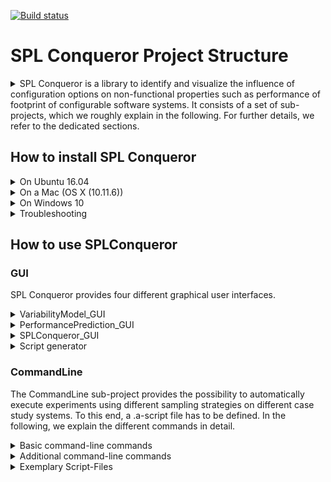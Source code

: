 [![Build status](https://travis-ci.org/se-passau/SPLConqueror.svg?branch=master "Build status")](https://travis-ci.org/se-passau/SPLConqueror)

# SPL Conqueror Project Structure

<details>
<summary>
SPL Conqueror is a library to identify and visualize the influence of configuration options on non-functional properties such as performance of footprint of configurable software systems.
It consists of a set of sub-projects, which we roughly explain in the following. For further details, we refer to the dedicated sections.
</summary>

* The core project ("**SPLConqueror_Core**") provides basic functionalities to model the variability of a software system including their configuration options and constraints among them.

* The **MachineLearning** sub-project provides an algorithm to learn a performance-influence model describing the influence of configuration options on non-functional properties. It also specifies interfaces for satisfiability checking of configurations with respect to the variability model and optimization with respect to finding an optimal configuration for a given objective function and non-functional property.

* The **PyML** sub-project provides a set of interface to [*scikit* learn](http://scikit-learn.org/stable/), which is a machine-learning framework implemented in python. Using this interface different regression techniques of *scikit* learn can be used.

* The **CommandLine** sub-project offers an interface to automatically execute experiments using different sampling strategies and different machine-learning techniques.
To specify the experiments, SPL Conqueror offers a set of commands, which we explain in the dedicated [section](#commandline). 

* The **PerformancePrediction_GUI** provides a graphical user interface to learn performance-influence models based on a learning set of configurations. Using this GUI, specific sampling strategies can be used.

* The **SPLConqueror_GUI** provides a set of different visualisations that can be used to further understand a learned performance-influence model. 

* The **ScriptGenerator** provides an interface to generate script files that can be used in the CommandLine sub-project.

* The **VariabilityModel_GUI** offers the possibility of defining a variability model of the configurable system being considered.

* The **Persistence** sub-project offers the possibility of writing objects to the storage device. 
It can be used to continue the execution of script files that are aborted in their execution.

</details>



## How to install SPL Conqueror

<details>
<summary>
On Ubuntu 16.04
</summary>

1. Clone git repository

2. Install Mono and MonoDevelop
```
sudo apt install mono-complete monodevelop
```

3. Start MonoDevelop and open the root project:
```
<SPLConquerer-GitRoot>/SPLConqueror/SPLConqueror.sln
```

4. Perform a right-click on every project of the solution and select the preferred target framework (e.g., .NET4.5) in **Options -> Build -> General**

5. Perform a right-click on the solution and select **Restore NuGet packages**
Be aware that an internet connection is required to perform this step.

6. Build the root project
</details>

<details>
<summary>
On a Mac (OS X (10.11.6))
</summary>

a1. Clone git repository

2. Download and install latest Xamarin-IDE from https://www.xamarin.com

3. Start Xamarin-IDE and open the root project:
```
<SPLConquerer-GitRoot>/SPLConqueror/SPLConqueror.sln
```

<!-- 5. mkdir "<SPLConquerer-GitRoot>/SPLConqueror/packages"

6. cd "<SPLConquerer-GitRoot>/SPLConqueror/packages"

7. Install dependencies:

  * nuget install Accord -version 2.12.0.0
  * nuget install Accord.Math -version 2.12.0.0
  * nuget install AForge -version 2.2.5
  * nuget install AForge.Math -version 2.2.5
  * nuget install ILNumerics -version 3.3.3.0
  -->

-->

5. Build root project
</details>

<details>
<summary>
On Windows 10
</summary>

1. Clone git repository

2. Install Visual Studio

3. Open Visual Studio and open the solution

4. Perform a right-click on the solution and select **Restore NuGet Packages**

<!--
4. Perform a right-click on the following projects and add the following NuGet packages by selecting "Manage NuGet packages...":
  * MachineLearning:
      * Accord
      * Accord.Math
  * SPLConqueror_GUI:
      * ILNumerics
      * ILNumerics.Native
  * SolverFoundationWrapper:
      * Microsoft.Solver.Foundation
-->
    
5. Build the root project
</details>

<details>
<summary>
Troubleshooting
</summary>
1. NuGet

If the NuGet is not able to restore the packages, the following packages have to be added to the projects:
  * MachineLearning:
	  * Accord
	  * Accord.Math
  * SPLConqueror_GUI:
	  * ILNumerics (v3.3.3.0)
  * SolverFoundationWrapper:
	  * Microsoft.Solver.Foundation (>= v3.0.0)
	
Additionally, if the package *Microsoft.Solver.Foundation* is needed, the following steps should be performed:
1. Create a directory for the dll:
	```
	mkdir "<SPLConquerer-GitRoot>/SPLConqueror/dll"
	```

2. Copy *Microsoft.Solver.Foundation.dll* (>= v3.0.0) to "<SPLConquerer-GitRoot>/SPLConqueror/dll"
</details>

## How to use SPLConqueror

### GUI

SPL Conqueror provides four different graphical user interfaces.

<details>
<summary>VariabilityModel_GUI</summary>

The VariabilityModel_GUI can be used to define the variability model of a configurable system or to modify existing models. To create a new variability model for a system, fist use *File>New Model*. Then, an empty model containing only a root configuration option is created. New options can be added to the model by a right click on an existing option that should be the parent option of the new one. In the *Create new Feature* dialogue, it is possible to define whether the new option is a binary or a numeric one. For numeric options, also a minimal and maximal value of the value domain have to defined. Besides, if only a subset of all values between the minimal and the maximal value of the domain are allowed, a specific step function can be defined. In this function it is possible to use an alias for the numeric option (*n*). In the following, we give two examples of the step functions: 

  * n + 2 (using this function, only even or odd values depending on the minimal value of the value domain are allowed)
  * n * 2 (using this function, the minimal value is multiplied by two until the maximal value is reached)

Additionally, constraints between different configuration options can be defined using *Edit>Edit Constraints*. Last, an alternative group of options can be created using *Edit>Edit Alternative Groups*.

An example for a variability model is given below: 
```
<vm name="exampleVM">
  <binaryOptions>
    <configurationOption>
      <name>xorOption1</name>
      <outputString/>
      <prefix/>
      <postfix/>
      <parent/>
      <children/>
      <impliedOptions/>
      <excludedOptions>
        <option>xorOption2<option>
      </excludedOptions>
      <defaultValue>Selected</defaultValue>
      <optional>False</optional>
    </configurationOption>
    <configurationOption>
      <name>xorOption2</name>
      <outputString/>
      <prefix/>
      <postfix/>
      <parent/>
      <children/>
      <impliedOptions/>
      <excludedOptions>
        <option>xorOption1<option>
      </excludedOptions>
      <defaultValue>Selected</defaultValue>
      <optional>False</optional>
    </configurationOption>
  </binaryOptions>
  <numericOptions>
    <configurationOption>
      <name>numericExample</name>
      <outputString/>
      <prefix/>
      <postfix/>
      <parent/>
      <children/>
      <impliedOptions/>
      <minValue>1</minValue>
      <maxValue>10</maxValue>
      <stepFunction>numericExample + 2</stepFunction>
      <defaultValue>10</defaultValue>
    </configurationOption>
  </numericOptions>
</vm>
```
</details>

<details>
<summary>PerformancePrediction_GUI</summary>

The PerformancePrediction_GUI provides an interface to learn performance-influence models. 
To use this GUI, first a variability model and dedicated measurements of the system has to be provided.
Afterwards, in the middle are of the GUI, a binary and numeric sampling strategies has to be selected to define a set of configuration used in the learning process. 
To customize the machine-learning algorithm all of its parameters can be modified. 
To start the learning process, press the *Start learning* button.

*Note:* Please make sure that bagging will be set to false when using this GUI. If bagging is selected, a set of models are learned and all of them are presented in the GUI, which makes understanding the model hard.

After the learning is started, the models, which are learned in an iterative manner are displayed in the lower part of the GUI. 
Here, the model is split by the different terms, where each term described the identified influence of an individual option or an interaction between options. 
</details>

<details>
<summary>SPLConqueror_GUI</summary>

This GUI can be used to visualize a learned performance-influence model. 
</details>

<details>
<summary>Script generator</summary>

The Script generator can be used to define .a-script files that are needed in the CommandLine project. 
</details>

### CommandLine

The CommandLine sub-project provides the possibility to automatically execute experiments using different sampling strategies on different case study systems.
To this end, a .a-script file has to be defined. 
In the following, we explain the different commands in detail. 

<details>
<summary>Basic command-line commands</summary>

As SPL Conqueror provides a lot of commands, some of which are vital for an execution of SPL Conqueror.
Unless the GUI is not used, knowing the basic command-line commands is crucial for the user.

##### Log command

```
log <path_to_a_target_file>
```

Using this command, the output of SPL Conqueror is redirected to the given file.
SPL Conqueror will automatically create this file if it does not existis, otherwise the file will be overwritten. Additionally, an .log_error file is created, which includes the errors during the execution.
*Note*: If the ```log```-command is missing, the output will be prompted directly to the console.

For example:
```
log C:\exampleLog.log
```
or 
```
log /home/username/exampleLog.log
````


##### Loading the variability model

```
vm <path_to_model.xml> 
```

To actually perform experiments on a given system, a variability model that covers the variability domain of the system being considered has to be defined. 
This can be done using the **VariabilityModel_GUI**.

For example: 
```
vm C:\exampleModel.xml
```
or 
```
vm /home/username/exampleModel.xml
```

Such a variability model generally consists of binary and numeric options, with their properties, and optionally boolean and nonBoolean constraints between configuration options and has to be in a .xml-file.

For instance, a variability model with the name exampleVM is defined as follows:
```
<vm name="exampleVM">
  <binaryOptions>
    <configurationOption>
      <name>xorOption1</name>
      <outputString/>
      <prefix/>
      <postfix/>
      <parent/>
      <children/>
      <impliedOptions/>
      <excludedOptions>
        <option>xorOption2<option>
      </excludedOptions>
      <defaultValue>Selected</defaultValue>
      <optional>False</optional>
    </configurationOption>
    <configurationOption>
      <name>xorOption2</name>
      <outputString/>
      <prefix/>
      <postfix/>
      <parent/>
      <children/>
      <impliedOptions/>
      <excludedOptions>
        <option>xorOption1<option>
      </excludedOptions>
      <defaultValue>Selected</defaultValue>
      <optional>False</optional>
    </configurationOption>
  </binaryOptions>
  <numericOptions>
    <configurationOption>
      <name>numericExample</name>
      <outputString/>
      <prefix/>
      <postfix/>
      <parent/>
      <children/>
      <impliedOptions/>
      <minValue>1</minValue>
      <maxValue>10</maxValue>
      <stepFunction>numericExample + 1</stepFunction>
      <defaultValue>10</defaultValue>
    </configurationOption>
  </numericOptions>
</vm>
```

The nodes *outputString*, *prefix* and *postfix* can be ignored for now. The *parent*-node can either be empty or have an *option*-node as child with the name of the option, that is the parent of the current option(similar to excludedOption). The *children*, *impliedOptions* and *excludedOptions*-nodes are analogous with the exception that they can contain several options and define the children and implied options of the current option and the options that are excluded by this option if it is selected. *stepFunction* defines the function that decides which values the numeric option can have. For further real world examples we refer to [Suplemental Material](http://www.infosun.fim.uni-passau.de/se/projects/splconqueror/#supMat).

##### Loading the measurements

```all <path_to_a_measurement_file>```

This command defines the file containing all measurements of a given system. 
Exampls for this command are: 
```
all C:\exampleMeasurements.xml
```
or 
```
all /home/username/exampleMeasurements.xml
```

For this kind of files, two different formats are supported. 
The first one is a .csv format. 
Here each line of the file contains one the measurements for one configuration of the system.
This file should contain a header that defines the names of the configuration options as well as the non-functional properies being considered.
The second format is a .xml format. 
A short example using this format is provided in the following: 

```
<results>
  <row>
    <data column="Configuration">xorOption1,</data>
    <data column="Variable Features">numericExample;1</data>
    <data column="nfp1">1234</data>
    <data column="nfp2">2345</data>
  </row>
  <row>
    <data column="Configuration">xorOption2,</data>
    <data column="Variable Features">numericExample;10</data>
    <data column="nfp1">4321</data>
    <data column="nfp2">5432</data>
  </row>
</results>
```

Further real world examples of measurements in xml format are provided in the [Suplemental Material](http://www.infosun.fim.uni-passau.de/se/projects/splconqueror/#supMat).

Alternatively, the measurements can be provided in a *csv*-format. Thereby, the first row has to be a header with the name of the binary and numeric options and the names of the non functional properties. In the column of binary options there has to be either true or false, indicating whether the feature was selected in this configuration or not, and in the columns of numeric options the values that were selected in this configuration. In the columns are the values of the properties that were measured for this property. So if we format the above example in csv format: 

| xorOption1; | xorOption2; | numericExample; |  nfp1; |  nfp2; |
| :---------: | :---------: | :-------------: | :----: | :----: |
| true;       | false;      | 1;              | 1234;  | 2345;  |
| false;      | true;       | 10;             | 4321;  | 5432;  |

*Note*: The element separator is ```;```, whereas the line separator is ```\n```.

#### Loading machine-learning settings

Before starting the learning process upon the loaded data, one can adjust the settings used for machine learning. SPL Conqueror supports multiple different settings to refine the learning. A list of all currently supported settings is presented in the following:

| Name  | Description | Default Value | Value Range |
| :---: | :---------: | :-----------: | :---------: |
| lossFunction | The loss function on which bases options and interactions are added to the influence model | RELATIVE | RELATIVE, LEASTSQUARES, ABSOLUTE |
| parallelization | Turns the parallel execution of model candidates on/off. | true | true, false |
| bagging | Turns the bagging functionality (ensemble learning) on. This functionality relies on parallelization (may require a larger amount of memory). | false | true, false |
| baggingNumbers | Specifies how often an influence model is learned based on a subset of the measurement data. | 100 | int |
| baggingTestDataFraction | Specifies the percentage of data taken from the test set to be used in one learning run. | 50 | int |
| useBackward | Terms existing in the model can be removed during the learning procedure if removal leads to a better model. | 50 | int |
| abortError | The threshold at which the learning process stops. | 1 | double |
| limitFeatureSize | Terms considered during the learning procedure can not become arbitrary complex. | false | true, false |
| featureSizeThreshold | The maximal number of options participating in one interaction. | 4 | int |
| quadraticFunctionSupport | The learner can learn quadratic functions of one numeric option, without learning the linear function apriory, if this property is true. | true | true, false |
| crossValidation | Cross validation is used during learning process if this property is true. | false | true, false |
| learn-logFunction (alternatively: learn_logFunction) | If true, the learn algorithm can learn logarithmic functions such as log(soption1). | false | true, false |
| learn-accumulatedLogFunction (alternatively: learn-accumulatedLogFunction) | Allows the creation of logarithmic functions with multiple features such as log(soption1 * soption2). | false | true, false |
| learn-asymFunction (alternatively: learn_asymFunction) | Allows the creation of functions with the form 1/soptions. | false | true, false |
| learn-ratioFunction (alternatively: learn_ratioFunction) | Allows the creation of functions with the form soptions1/soptions2. | false | true, false |
| learn-mirrowedFunction (alternatively: learn_mirrowedFunction) | Allows the creation of functions with the form (numericOption.maxValue - soptions). | false | true, false |
| numberOfRounds | Defines the number of rounds the learning process have to be performed. | 70 | int |
| backwardErrorDelta | Defines the maximum increase of the error when removing a feature from the model. | 1 | double |
|minImprovementPerRound | Defines the minimum error in improved a round must reach before either the learning is aborted or the hierarchy is increased for hierarchy learning. | 0.1 | double |
| withHierarchy | Defines whether we learn our model in hierarchical steps. | true | true, false |
| bruteForceCandidates | Defines how candidate features are generated. | false | true, false |
| ignoreBadFeatures | Enables an optimization: we do not want to consider candidates in the next X rounds that showed no or only a slight improvement in accuracy relative to all other candidates. | false | true, false |
| stopOnLongRound | If true, stop learning if the whole process is running longer than 1 hour and the current round runs longer then 30 minutes. | true | true, false |
| candidateSizePenalty | If true, the candidate score (which is an average reduction of the prediction error the candidate induces) is made dependent on its size. | true | true, false |
| learnTimeLimit | Defines the time limit for the learning process. If 0, no time limit. Format: HH:MM:SS | 0 | TimeSpan |
| scoreMeasure | Defines which measure is used to select the best candidate and to compute the score of a candidate. | RELERROR | RELERROR, INFLUENCE |
| outputRoundsToStdout | If true, the info about the rounds is output not only to the log file at the end of the learning, but also to the stdout during the learning after each round completion. | false | true, false |

Generally, to change the default settings, there are two options, namely:
1. The first is to add the settings in the format ```SETTING_NAME:VALUE``` to the *mlsettings*-command. For instance, if the number of learning rounds should be reduced to 25, allow logarithmic functions and don't want to stop on long learning rounds, the associated command would be:
```mlsettings numberOfRounds:25 learn_logFunction:true stopOnLongRound:false```

2. The second option is to define the settings in a separate text file with each line containing a single setting and its value in the format ```SETTING_NAME VALUE```. This is useful to use the same machine learning settings across several different runs. Then the content of the text file for the example above should look like this:
```
numberOfRounds 25
learn_logFunction true
stopOnLongRound false
```

To load these settings, the command ```load-mlsettings``` (deprecated: ```load_mlsettings```) can be used with the path to the file with the settings as argument. For example: 
```load-mlsettings C:\exampleSettings.txt```

Please note that all the settings that are not stated will automatically be set to the default values. So if the commands are used to change the settings several times during the same run, the previous settings have no impact on the new settings.

#### Setting the non-functional property (NFP)

To learn with the data,  the non functional property that will be used for the learning algorithm has to be set first. Therefore, any property can be used, which was defined previously in the measurement-file. If we use the previous example, we can either use nfp1 or nfp2. To set nfp1 or nfp2 use the ```nfp``` command. Then the appropriate command with the argument is:
```
nfp nfp1
``` 
or
```
nfp nfp2
```

#### Learning with all measurements

To enable learning with all measurements, use ```select-all-measurements true``` command. After that just use the ```learn-splconqueror``` command for learning.
For example:
```
log C:\exampleLog.log
vm C:\exampleModel.xml
all C:\exampleMeasurements.xml
mlsettings numberOfRounds:25 learn_logFunction:true stopOnLongRound:false
nfp nfp1
select-all-measurements true
learn-splconqueror
```

To disable learning with all measurements you can use ```select-all-measurements false```.


***

Deprecated:

Now, we have have enough to learn with all measurements. For this, just use the ```learn-all-splconqueror``` (deprecated: ```learnwithallmeasurements```) command. A .a-script for learning with all measurements at this point, using the examples from above is as follows:
```
log C:\exampleLog.log
vm C:\exampleModel.xml
all C:\exampleMeasurements.xml
mlsettings numberOfRounds:25 learn_logFunction:true stopOnLongRound:false
nfp nfp1
learn-all-splconqueror
```

***

#### Displaying the learning results

The only thing missing for a very basic usage of SPL Conqueror, is displaying the learning results. For this use the ```analyze-learning```-command. This will print the current learning history with the learning error into the specified .log-file. Note, that each command for learning overwrites the previous learning history, so analyze-learning should always be the first command after a command for learning.
Finally, a complete basic .a-script file looks like this:
```
log C:\exampleLog.log
vm C:\exampleModel.xml
all C:\exampleMeasurements.xml
mlsettings numberOfRounds:25 learn_logFunction:true stopOnLongRound:false
nfp nfp1
learnwithallmeasurements
analyze-learning
```

#### Machine-learning parameters

#### Sampling strategies

SPLConqueror also supports learning on a subset of the data. Therefore, one has to set at least one sampling strategy for the binary options first and at least one for the numeric options. Numeric sampling strategies have to always start with ```numeric```(deprecated: ```expdesign```), while binary sampling strategies have to start with ```binary``` (deprecated: no prefix command). In the following, we list all sampling strategies:

| Binary/Numeric | Name  | Description | Command | Example |
| :------------: | :---: | :---------: | :-----: | :-----: |
| Binary | allbinary | Uses all available binary options to create configurations. | ```binary allbinary``` | binary allbinary |
| Binary | featurewise | Determines all required binary options and then adds options until a valid configuration is reached. | ```binary featurewise``` | binary featurewise |
| Binary | pairwise | Generates a configuration for each pair of configuration options. Exceptions: parent-child-relationships, implication-relationships. | ```binary pairwise``` | binary pairwise |
| Binary | negfw | Get one variant per feature multiplied with alternative combinations; the variant tries to maximize the number of selected features, but without the feature in question. | ```binary negfw``` | binary negfw |
| Binary | random | Get certain number of random valid configurations. The binaryThreshold sets the maximum number of configurations. The randomness is simulated by the modulu value. | ```binary random <binaryThreshold> <modulu>``` | binary random 50 3 |
| Numeric | plackettburman | A description of the Plackett-Burman design is provided [here](http://www.jstor.org/discover/10.2307/2332195). | ```numeric plackettburman measurements:<measurements> level:<level>``` | numeric plackettburman measurements:125 level:5 |
| Numeric | centralcomposite | The central composite inscribe design. This design is defined for numeric options that have at least five different values. | ```numeric centralcomposite``` | numeric centralcomposite |
| Numeric | random | This design selects a specified number of value combinations for a set of numeric options. The value combinations are created using a random selection of values of the numeric options. | ```numeric random sampleSize:<size> seed:<seed>``` | numeric random sampleSize:50 seed:2 |
| Numeric | fullfactorial | This design selects all possible combinations of numeric options and their values. | ```numeric fullfactorial``` | numeric fullfactorial |
| Numeric | boxbehnken | This is an implementation of the BoxBehnken Design as proposed in the "Some New Three Level Designs for the Study of Quantitative Variables". | ```numeric boxbehnken``` | numeric boxbehnken |
| Numeric | hypersampling | | ```numeric hypersampling precision:<precisionValue>``` | numeric hypersampling precision:25 |
| Numeric | onefactoratatime | | ```numeric onefactoratatime distinctValuesPerOption:<values>``` | numeric onefactoratatime distinctValuesPerOption:5 |
| Numeric | kexchange | | ```numeric kexchange sampleSize:<size> k:<kvalue>``` | numeric kexchange sampleSize:10 k:3 |
| Both | distribution-aware | Uses distribution-aware sampling to generate sample sets from binary and/or numeric options. | ```hybrid distribution-aware distance-metric:<manhattan> distribution:<uniform> numConfigs:<number/asTW[n]> onlyNumeric:<true/false> onlyBinary:<true/false> seed:<int>``` | hybrid distribution-aware numConfigs:asTW3 |
| Both | distribution-preserving | Uses distribution-preserving sampling to generate sample sets from binary and/or numeric options. | ```hybrid distribution-preserving distance-metric:<manhattan> distribution:<uniform> numConfigs:<number/asTW[n]> onlyNumeric:<true/false> onlyBinary:<true/false> seed:<int>``` | hybrid distribution-preserving numConfigs:asTW3 |


For instance, all binary options and random numeric options with a sample size of 50 and a seed of 3 should be used for learning, the following lines have to be appended to the .a-script:
```
binary allbinary
numeric random sampleSize:50 seed:3
```

If you want to use a hybrid sampling strategy instead, the following line has to be appended to the .a-script:
```
hybrid distribution-aware
```

**Note**: ```allbinary``` in combination with ```fullfactorial``` results in all valid measurements being taken into the sample set.

#### Learning with sample set

```start```

To learn only with a subset of the measurements, the command ```learn-splconqueror```(deprecated: ```start```) can be used. This command requires having set a binary and a numeric sampling strategy, before executing it.
**Note**: A numeric sampling strategy is only needed if the variability model contains numeric options.

If, for instance, only a subset of the data should be used for learning, the result looks as follows:
```
log C:\exampleLog.log
vm C:\exampleModel.xml
all C:\exampleMeasurements.xml
mlsettings numberOfRounds:25 learn_logFunction:true stopOnLongRound:false
nfp nfp1
binary allbinary
numeric random sampleSize:50 seed:3
learn-splconqueror
analyze-learning
```

#### Cleaning sampling

```clean-sampling```

Due to the different results of the sampling strategies, it is reasonable to try different sampling strategies and parameters for these strategies. To avoid having to start a new run for each sampling strategy combination, SPL Conqueror also supports clearing all strategies.
For this just use the command: ```clean-sampling```
Of course, if someone wants to learn with a subset of the data after clearing the sampling, one has to first set sampling strategies before learning once again.

#### Cleaning learning data

```clean-learning```

Under normal circumstances, SPL Conqueror cleans up the learning data itself. So handling this is usually not required, but if someone wants to forcefully clear all machine learning settings and the learned functions, the command ```clean-learning``` could be used.

#### Subscript

```script <path_to_script>```

Sometimes it makes sense to split up the current .a-script into smaller scripts or run a batch of scripts. For this SPL Conqueror has the ```script``` command.
An example would be as follows:
```script C:\subScript.a```

</details>
<details>
<summary>Additional command-line commands</summary>

#### Printing configurations

```printconfigs <file> <prefix> <postfix>```

With the command ```printconfigs```, all sampled configurations are printed to a persistent file. The command requires a target file as first argument and optionally a prefix or prefix and postfix, that will be printed at the start or end of each configuration, respectively. A special usage of this command is printing all valid configurations of a variability model, using the ```allbinary``` and ```fullfactorial``` sampling strategies.
A short example using printconfigs to print all valid configurations into a text file:
```
vm C:\exampleVM.xml
binary allbinary
numeric fullfactorial
printconfigs C:\allConfigurations.txt prefix postfix
```
Until now, the elements ```outputString```, ```prefix``` and ```postfix``` of the variability model were ignored. These attributes are used by the printconfigs command and printed if the option in question is selected.

#### Option order

```optionorder <firstOption> <secondOption> ...```

In the case, that the options of a configuration should be printed in a certain order, e.g., to use the output as argument for the tested applicatin, the ```optionorder``` command should be used, which sorts all options in the specified order and prints them.
For example: 
```optionorder optionC optionB optionA```

#### Validation set 

```<sampling strategy> validation```

SPL Conqueror offers the possibility to use the validation set.
This validation set is then used to validate the learning results. In case no validation set is specified, the learning set will also be used to validate the results.
To do so, the command ```validation``` has to be added after the sampling strategies.
For example:
```
allbinary validation
expdesign random sampleSize:50 seed:3 validation
```

#### Print settings

```printsettings```

Using the printsettings command, the current machine-learning settings are printed into the .log-file or ,in case yotogehteru didn't set a .log-file, into the console.

#### Writing measurements to .csv-file

```measurementstocsv <file>```

In the case that the measurements should be printed to a .csv-file, the command ```measurementstocsv``` can be used.
For example:
```
measurementstocsv C:\measurementsAsCSV.csv
```

**Note**: The element separator is ```;```, whereas the line separator is ```\n```.

```predict-configs-splconqueror``` (deprecated: ```predict-configurations```)

Predicts the ```nfp``` value of all configurations loaded with the ```all``` command and writes them together with the measured ```nfp``` value and the configuration identifier in a file.

#### Evaluation set

```evaluationset <file>```

By default, SPL Conqueror uses all measurements from the measurements-file for the computation of the error rate.
To change the evaluation set, the command ```evaluationset``` can be used.
The file can be either a .csv-file or a .xml-file.
For example:
```
evaluationset C:\evaluationMeasurements.xml
```

**Note**: The format specified in the evaluation-file is the same as in the measurements-file.

#### Recover

```resume-log <abortedAFile>```

In the case that SPL Conqueror aborts unexpectedly, for instance because of a system crash, in a lot of cases the learning-process can be resumed. 
To do so, a new .a-script has to be created, which contains the ```resume-log``` command with the .a-script that aborted as argument.
For example: 
```
resume-log C:\abortedScript.a
```

</details>
<details>
<summary>Exemplary Script-Files</summary>
A .a-file contains the configuration of SPL Conqueror.
If one is interested in using all measurement-data, the following .a-file could be used:

```
# Lines containing a comment begin with '#'

# The log command and the destination file, where the learning progress should be written to
log ./learnOutput.txt

# The machine-learning settings for configuring different options for machine-learning. These are described in the documentation more precisely
mlsettings bagging:False stopOnLongRound:False parallelization:False lossFunction:RELATIVE useBackward:False abortError:10 limitFeatureSize:False featureSizeTreshold:7 quadraticFunctionSupport:True crossValidation:False learn_logFunction:True numberOfRounds:70 backwardErrorDelta:1 minImprovementPerRound:0.25 withHierarchy:False

# The path to the variability model (feature model)
vm ./VariabilityModel.xml

# The file containing all measurements needed for machine-learning
all ./measurements.xml

# The non-functional property, which was measured.
# Note that every configuration in the measurements-file needs a data-row with the attribute 'columname=Performance'
nfp Performance

# Learns with all configurations given in the measurements-file.
# Note that 'start' is not needed in combination with 'learnwithallmeasurements'
learnwithallmeasurements

# Cleans the sample set.
# Note that this command is needed if multiple different sampling sets are computed in one run of SPL Conqueror
clean-sampling

```

In SPL Conqueror, multiple different sampling strategies for binary and numeric features are implemented and can be used in the .a-file as follows:

```
# The first lines are the same as in the previous example
log ./learnOutput.txt
mlsettings bagging:False stopOnLongRound:False parallelization:False lossFunction:RELATIVE useBackward:False abortError:10 limitFeatureSize:False featureSizeTreshold:7 quadraticFunctionSupport:True crossValidation:False learn_logFunction:True numberOfRounds:70 backwardErrorDelta:1 minImprovementPerRound:0.25 withHierarchy:False
vm ./VariabilityModel.xml
all ./measurements.xml
nfp Performance

# Here, the binary sampling strategy FeatureWise (FW) is selected
binary featurewise

# The sampling strategy Plackett-Burman for numeric options is selected
numeric plackettburman measurements:125 level:5

# Print configurations selected by the sampling strategies in the file 'samples.txt'
printconfigs ./samples.txt

# Start learning using the sampled configurations
learn-splconqueror

# Predicts the performance value of all configurations of the measurements file using the learned performance-influence model
predict-configs-splconqueror

```

If multiple (different) .a-files should be executed, a super-script can be created as follows:
```
# Calls the first script
script ./scriptA.a
# Removes all variables related to the invocation of the first script
clean-global
# Calls the second script
script ./scriptB.a
clean-global
```

See the previous chapters for a more detailed description of the commands.
For further examples, see the directory 'Example Files'.
</details>
